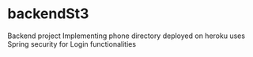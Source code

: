 # backendSt3
Backend project Implementing phone directory deployed on heroku uses Spring security for Login functionalities
